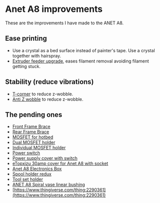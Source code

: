 # Anet A8 improvements

These are the improvements I have made to the ANET A8.

## Ease printing

+ Use a crystal as a bed surface instead of painter's tape. Use a crystal together with hairspray.
+ [Extruder feeder upgrade](extruder.md), eases filament removal avoiding filament getting stuck.

## Stability (reduce vibrations)

+ [T-corner](t-corner.md) to reduce z-wobble.
+ [Anti Z wobble](anti-z-wobble.md) to reduce z-wobble.

## The pending ones

* [Front Frame Brace](https://www.thingiverse.com/thing:1857991)
* [Rear Frame Brace](https://www.thingiverse.com/thing:1852358)
* [MOSFET for hotbed](mosfet-hotbed.md)
* [Dual MOSFET holder](https://www.thingiverse.com/thing:2086107)
* [Individual MOSFET holder](https://www.thingiverse.com/thing:2018906)
* [Power switch](power-switch.md)
* [Power supply cover with switch](https://www.thingiverse.com/thing:2320216)
* [eTopxizu 30amp cover for Anet A8 with socket](https://www.thingiverse.com/thing:2410085)
* [Anet A8 Electronics Box](https://www.thingiverse.com/thing:2736372)
* [Spool holder redux](spool-holder-redux.md)
* [Tool set holder](https://www.thingiverse.com/thing:1539675)
* [ANET A8 Spiral vase linear bushing](https://www.thingiverse.com/thing:2537701)
* [https://www.thingiverse.com/thing:2290361](https://www.thingiverse.com/thing:2290361)
